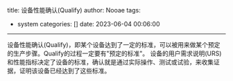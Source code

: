 title: 设备性能确认(Qualify)
author: Nooae
tags:
  - system
categories: []
date: 2023-06-04 00:06:00
---
设备性能确认(Qualify)，即某个设备达到了一定的标准，可以被用来做某个预定的生产步骤。Qualify的过程一定要有"预定的标准"。
设备的用户需求说明(URS)和性能指标决定了设备的标准，确认就是通过实际操作、测试或试验，来收集证据，证明该设备已经达到了这些标准。